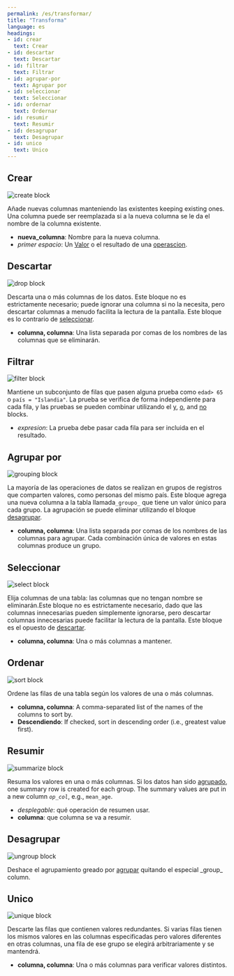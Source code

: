 ```yaml
---
permalink: /es/transformar/
title: "Transforma"
language: es
headings:
- id: crear
  text: Crear
- id: descartar
  text: Descartar
- id: filtrar
  text: Filtrar
- id: agrupar-por
  text: Agrupar por
- id: seleccionar
  text: Seleccionar
- id: ordernar
  text: Ordernar
- id: resumir
  text: Resumir
- id: desagrupar
  text: Desagrupar
- id: unico
  text: Unico
---
```


## Crear

<img class="block" src="{{page.permalink | append: 'create.svg' | relative_url}}" alt="create block"/>

Añade nuevas columnas manteniendo las existentes keeping existing ones.
Una columna puede ser reemplazada si a la nueva columna se le da el nombre de la columna existente.

- **nueva_columna**: Nombre para la nueva columna.
- *primer espacio*: Un [Valor](../value/) o el resultado de una [operascion](../operation/).

## Descartar

<img class="block" src="{{page.permalink | append: 'drop.svg' | relative_url}}" alt="drop block"/>

Descarta una o más columnas de los datos.
Este bloque no es estrictamente necesario; puede ignorar una columna si no la necesita, pero
descartar columnas a menudo facilita la lectura de la pantalla.
Este bloque es lo contrario de [seleccionar](../transform/#select).

- **columna, columna**: Una lista separada por comas de los nombres de las columnas que se eliminarán.

## Filtrar

<img class="block" src="{{page.permalink | append: 'filter.svg' | relative_url}}" alt="filter block"/>

Mantiene un subconjunto de filas que pasen alguna prueba como `edad> 65` o `país = "Islandia"`.
La prueba se verifica de forma independiente para cada fila,
y las pruebas se pueden combinar utilizando el [y](../operation/#logical),
[o](../operation/#logical),
and [no](../operation/#not) blocks.

-  *expresion*: La prueba debe pasar cada fila para ser incluida en el resultado.

## Agrupar por

<img class="block" src="{{page.permalink | append: 'group_by.svg' | relative_url}}" alt="grouping block"/>

La mayoría de las operaciones de datos se realizan en grupos de registros que comparten valores, como personas del mismo país.
Este bloque agrega una nueva columna a la tabla llamada`_groupo_` que tiene un valor único para cada grupo.
La agrupación se puede eliminar utilizando el bloque [desagrupar](../transform/#ungroup).

- **columna, columna**: Una lista separada por comas de los nombres de las columnas para agrupar.
   Cada combinación única de valores en estas columnas produce un grupo.

## Seleccionar

<img class="block" src="{{page.permalink | append: 'select.svg' | relative_url}}" alt="select block"/>

Elija columnas de una tabla: las columnas que no tengan nombre se eliminarán.Este bloque no es estrictamente necesario,
dado que las columnas innecesarias pueden simplemente ignorarse,
pero descartar columnas innecesarias puede facilitar la lectura de la pantalla. Este bloque es el opuesto de [descartar](../transform/#drop).

- **columna, columna**: Una o más columnas a mantener.

## Ordenar

<img class="block" src="{{page.permalink | append: 'sort.svg' | relative_url}}" alt="sort block"/>

Ordene las filas de una tabla según los valores de una o más columnas.

- **columna, columna**: A comma-separated list of the names of the columns to sort by.
- **Descendiendo**: If checked, sort in descending order (i.e., greatest value first).

## Resumir

<img class="block" src="{{page.permalink | append: 'summarize.svg' | relative_url}}" alt="summarize block"/>

Resuma los valores en una o más columnas.
Si los datos han sido [agrupado](../transform/#group),
one summary row is created for each group.
The summary values are put in a new column <code><em>op</em>\_<em>col</em></code>,
e.g., <code>mean\_age</code>.

-   *desplegable*: qué operación de resumen usar.
-   **columna**: que columna se va a resumir.

## Desagrupar

<img class="block" src="{{page.permalink | append: 'ungroup.svg' | relative_url}}" alt="ungroup block"/>

Deshace el agrupamiento greado por [agrupar](../transform/#group)
quitando el especial \_group\_ column.

## Unico

<img class="block" src="{{page.permalink | append: 'unique.svg' | relative_url}}" alt="unique block"/>

Descarte las filas que contienen valores redundantes.
Si varias filas tienen los mismos valores en las columnas especificadas
pero valores diferentes en otras columnas,
una fila de ese grupo se elegirá arbitrariamente y se mantendrá.

- **columna, columna**: Una o más columnas para verificar valores distintos.
